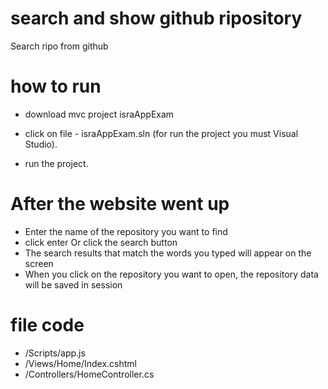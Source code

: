 # search and show github ripository #

 Search ripo from github
 
# how to run # 

- download mvc project israAppExam	

- click on file - israAppExam.sln (for run the project you must Visual Studio).
- run the project.


# After the website went up # 
- Enter the name of the repository you want to find
- click enter Or click the search button
- The search results that match the words you typed will appear on the screen
- When you click on the repository you want to open, the repository data will be saved in session


#  file code # 
- /Scripts/app.js
- /Views/Home/Index.cshtml
- /Controllers/HomeController.cs



